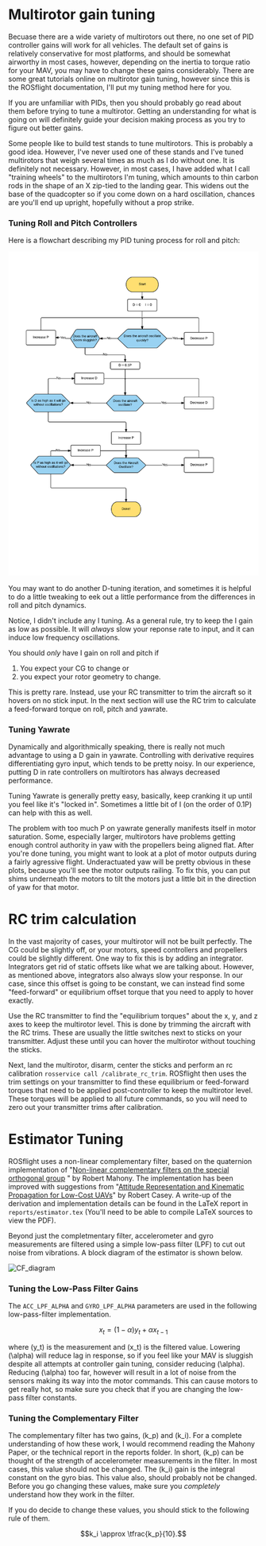 # Multirotor gain tuning

Becuase there are a wide variety of multirotors out there, no one set of PID controller gains will work for all vehicles.  The default set of gains is relatively conservative for most platforms, and should be somewhat airworthy in most cases, however, depending on the inertia to torque ratio for your MAV, you may have to change these gains considerably.  There are some great tutorials online on multirotor gain tuning, however since this is the ROSflight documentation, I'll put my tuning method here for you.

If you are unfamiliar with PIDs, then you should probably go read about them before trying to tune a multirotor.  Getting an understanding for what is going on will definitely guide your decision making process as you try to figure out better gains.

Some people like to build test stands to tune multirotors.  This is probably a good idea.  However, I've never used one of these stands and I've tuned multirotors that weigh several times as much as I do without one.  It is definitely not necessary.  However, in most cases, I have added what I call "training wheels" to the multirotors I'm tuning, which amounts to thin carbon rods in the shape of an X zip-tied to the landing gear.  This widens out the base of the quadcopter so if you come down on a hard oscillation, chances are you'll end up upright, hopefully without a prop strike.

### Tuning Roll and Pitch Controllers

Here is a flowchart describing my PID tuning process for roll and pitch:

![tuning_flowchart](images/tuning_flowchart.png)

You may want to do another D-tuning iteration, and sometimes it is helpful to do a little tweaking to eek out a little performance from the differences in roll and pitch dynamics.

Notice, I didn't include any I tuning.  As a general rule, try to keep the I gain as low as possible.  It will _always_ slow your reponse rate to input, and it can induce low frequency oscillations.  

You should _only_ have I gain on roll and pitch if

1. You expect your CG to change or 
2. you expect your rotor geometry to change.  
 
This is pretty rare.  Instead, use your RC transmitter to trim the aircraft so it hovers on no stick input.  In the next section will use the RC trim to calculate a feed-forward torque on roll, pitch and yawrate.


### Tuning Yawrate

Dynamically and algorithmically speaking, there is really not much advantage to using a D gain in yawrate.  Controlling with derivative requires differentiating gyro input, which tends to be pretty noisy.  In our experience, putting D in rate controllers on multirotors has always decreased performance.

Tuning Yawrate is generally pretty easy, basically, keep cranking it up until you feel like it's "locked in".  Sometimes a little bit of I (on the order of 0.1P) can help with this as well.

The problem with too much P on yawrate generally manifests itself in motor saturation.  Some, especially larger, multirotors have problems getting enough control authority in yaw with the propellers being aligned flat.  After you're done tuning, you might want to look at a plot of motor outputs during a fairly agressive flight.  Underactuated yaw will be pretty obvious in these plots, because you'll see the motor outputs railing.  To fix this, you can put shims underneath the motors to tilt the motors just a little bit in the direction of yaw for that motor.

# RC trim calculation

In the vast majority of cases, your multirotor will not be built perfectly.  The CG could be slightly off, or your motors, speed controllers and propellers could be slightly different.  One way to fix this is by adding an integrator.  Integrators get rid of static offsets like what we are talking about. However, as mentioned above, integrators also always slow your response. In our case, since this offset is going to be constant, we can instead find some "feed-forward" or equilibrium offset torque that you need to apply to hover exactly.

Use the RC transmitter to find the "equilibrium torques" about the x, y, and z axes to keep the multirotor level.  This is done by trimming the aircraft with the RC trims.  These are usually the little switches next to sticks on your transmitter.  Adjust these until you can hover the multirotor without touching the sticks.

Next, land the multirotor, disarm, center the sticks and perform an rc calibration `rosservice call /calibrate_rc_trim`.  ROSflight then uses the trim settings on your transmitter to find these equilibrium or feed-forward torques that need to be applied post-controller to keep the multirotor level.  These torques will be applied to all future commands, so you will need to zero out your transmitter trims after calibration.

# Estimator Tuning

ROSflight uses a non-linear complementary filter, based on the quaternion implementation of "[Non-linear complementary filters on the special orthogonal group](http://ieeexplore.ieee.org/document/4608934/) " by Robert Mahony.  The implementation has been improved with suggestions from "[Attitude Representation and Kinematic Propagation for Low-Cost UAVs](https://arc.aiaa.org/doi/abs/10.2514/6.2013-4615)" by Robert Casey.  A write-up of the derivation and implementation details can be found in the LaTeX report in `reports/estimator.tex` (You'll need to be able to compile LaTeX sources to view the PDF).

Beyond just the completmentary filter, accelerometer and gyro measurements are filtered using a simple low-pass filter (LPF) to cut out noise from vibrations.  A block diagram of the estimator is shown below.

![CF_diagram](images/Comp_Filter_Block_Diagram.png)

### Tuning the Low-Pass Filter Gains

The `ACC_LPF_ALPHA` and `GYRO_LPF_ALPHA` parameters are used in the following low-pass-filter implementation.

$$x_t = (1-\alpha)y_t + \alpha x_{t-1}$$


where \(y_t\) is the measurement and \(x_t\) is the filtered value.  Lowering \(\alpha\) will reduce lag in response, so if you feel like your MAV is sluggish despite all attempts at controller gain tuning, consider reducing \(\alpha\).  Reducing \(\alpha\) too far, however will result in a lot of noise from the sensors making its way into the motor commands.  This can cause motors to get really hot, so make sure you check that if you are changing the low-pass filter constants.

### Tuning the Complementary Filter
The complementary filter has two gains, \(k_p\) and \(k_i\).  For a complete understanding of how these work, I would recommend reading the Mahony Paper, or the technical report in the reports folder.  In short, \(k_p\) can be thought of the strength of accelerometer measurements in the filter.  In most cases, this value should not be changed.  The \(k_i\) gain is the integral constant on the gyro bias.  This value also, should probably not be changed.  Before you go changing these values, make sure you _completely_ understand how they work in the filter.  

If you do decide to change these values, you should stick to the following rule of them. 

$$k_i \approx \tfrac{k_p}{10}.$$





